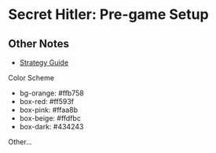 # Secret Hitler: Pre-game Setup

## Other Notes

- [Strategy Guide](https://secrethitler.tartanllama.xyz/)

Color Scheme
- bg-orange: #ffb758
- box-red: #ff593f
- box-pink: #ffaa8b
- box-beige: #ffdfbc
- box-dark: #434243

Other...
